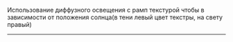 Использование диффузного освещения с рамп текстурой чтобы в зависимости от положения солнца(в тени левый цвет текстры, на свету правый)
***
